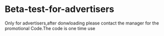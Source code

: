# Beta-test-for-advertisers
Only for advertisers,after donwloading please contact the manager for the promotional Code.The code is one time use 
